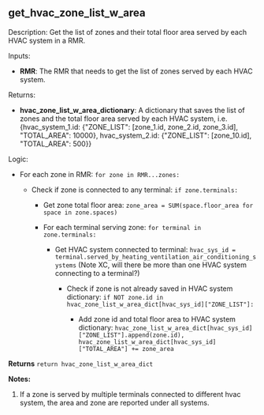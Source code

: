 
## get_hvac_zone_list_w_area

Description: Get the list of zones and their total floor area served by each HVAC system in a RMR.

Inputs:  
- **RMR**: The RMR that needs to get the list of zones served by each HVAC system.

Returns: 
- **hvac_zone_list_w_area_dictionary**: A dictionary that saves the list of zones and the total floor area served by each HVAC system, i.e. {hvac_system_1.id: {"ZONE_LIST": [zone_1.id, zone_2.id, zone_3.id], "TOTAL_AREA": 10000}, hvac_system_2.id: {"ZONE_LIST": [zone_10.id], "TOTAL_AREA": 500}}

Logic:  

- For each zone in RMR: `for zone in RMR...zones:`

  - Check if zone is connected to any terminal: `if zone.terminals:`

    - Get zone total floor area: `zone_area = SUM(space.floor_area for space in zone.spaces)`

    - For each terminal serving zone: `for terminal in zone.terminals:`

      - Get HVAC system connected to terminal: `hvac_sys_id = terminal.served_by_heating_ventilation_air_conditioning_systems` (Note XC, will there be more than one HVAC system connecting to a terminal?)

        - Check if zone is not already saved in HVAC system dictionary: `if NOT zone.id in hvac_zone_list_w_area_dict[hvac_sys_id]["ZONE_LIST"]:`

          - Add zone id and total floor area to HVAC system dictionary: `hvac_zone_list_w_area_dict[hvac_sys_id]["ZONE_LIST"].append(zone.id), hvac_zone_list_w_area_dict[hvac_sys_id]["TOTAL_AREA"] += zone_area`

**Returns** `return hvac_zone_list_w_area_dict`  

**Notes:**

1. If a zone is served by multiple terminals connected to different hvac system, the area and zone are reported under all systems.
